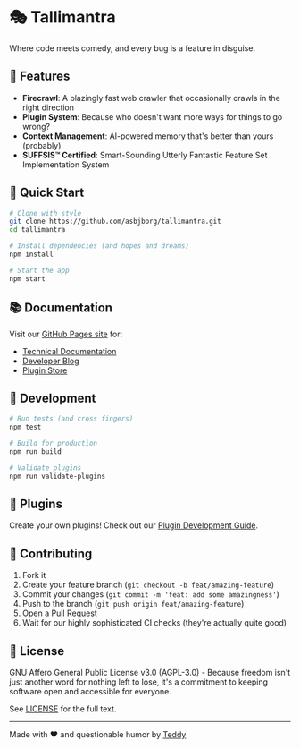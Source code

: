 # 🎭 Tallimantra

Where code meets comedy, and every bug is a feature in disguise.

## 🌟 Features

- **Firecrawl**: A blazingly fast web crawler that occasionally crawls in the right direction
- **Plugin System**: Because who doesn't want more ways for things to go wrong?
- **Context Management**: AI-powered memory that's better than yours (probably)
- **SUFFSIS™ Certified**: Smart-Sounding Utterly Fantastic Feature Set Implementation System

## 🚀 Quick Start

```bash
# Clone with style
git clone https://github.com/asbjborg/tallimantra.git
cd tallimantra

# Install dependencies (and hopes and dreams)
npm install

# Start the app
npm start
```

## 📚 Documentation

Visit our [GitHub Pages site](https://asbjborg.github.io/tallimantra/) for:
- [Technical Documentation](https://asbjborg.github.io/tallimantra/docs)
- [Developer Blog](https://asbjborg.github.io/tallimantra/blog)
- [Plugin Store](https://asbjborg.github.io/tallimantra/plugins)

## 🧪 Development

```bash
# Run tests (and cross fingers)
npm test

# Build for production
npm run build

# Validate plugins
npm run validate-plugins
```

## 🔌 Plugins

Create your own plugins! Check out our [Plugin Development Guide](https://asbjborg.github.io/tallimantra/docs/guides/plugin-development.html).

## 🤝 Contributing

1. Fork it
2. Create your feature branch (`git checkout -b feat/amazing-feature`)
3. Commit your changes (`git commit -m 'feat: add some amazingness'`)
4. Push to the branch (`git push origin feat/amazing-feature`)
5. Open a Pull Request
6. Wait for our highly sophisticated CI checks (they're actually quite good)

## 📜 License

GNU Affero General Public License v3.0 (AGPL-3.0) - Because freedom isn't just another word for nothing left to lose, it's a commitment to keeping software open and accessible for everyone.

See [LICENSE](LICENSE) for the full text.

---
Made with ❤️ and questionable humor by [Teddy](https://github.com/asbjborg)
